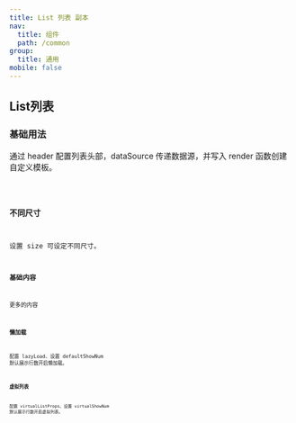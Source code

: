 ```yaml
---
title: List 列表 副本
nav:
  title: 组件
  path: /common
group:
  title: 通用
mobile: false
---
```

## List列表

### 基础用法
<span>通过 header 配置列表头部，dataSource 传递数据源，并写入 render 函数创建自定义模板。</span>

<code src="./ListComponents/index1.jsx" />

### 不同尺寸
<span>设置 size 可设定不同尺寸。</span>
<code src="./ListComponents/index2.jsx" />

### 基础内容
<span>更多的内容</span>
<code src="./ListComponents/indexMore.jsx" />

### 懒加载
<span>配置 lazyLoad、设置 defaultShowNum 默认展示行数开启懒加载。</span>
<code src="./ListComponents/indexLazyLoad.jsx" />


### 虚拟列表
<span>配置 virtualListProps、设置 virtualShowNum 默认展示行数开启虚拟列表。</span>
<code src="./ListComponents/indexVirtualList.jsx" />


<API></API>
